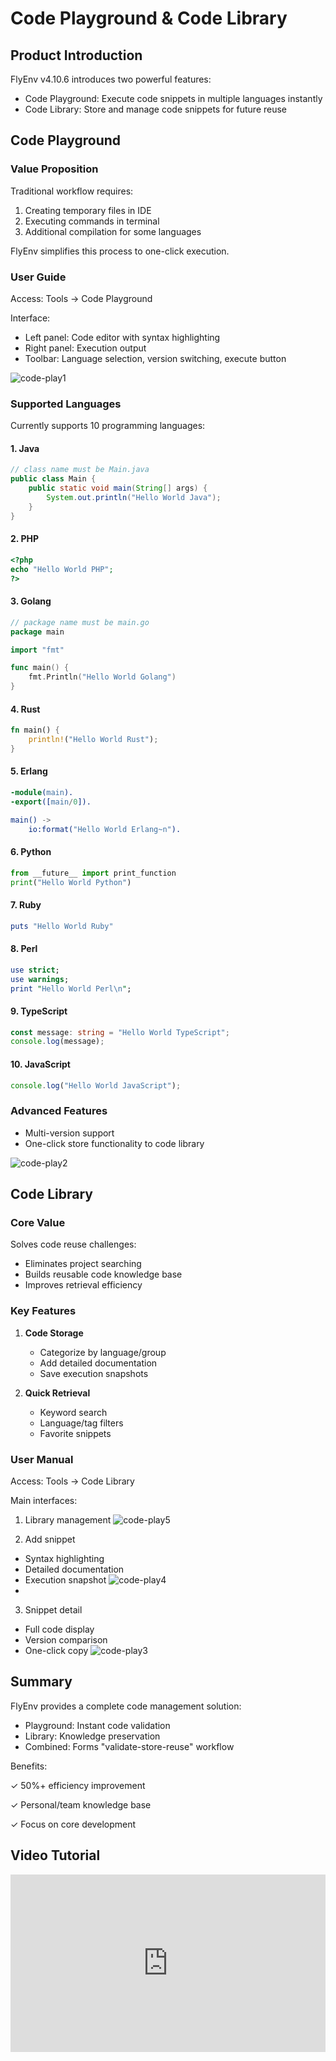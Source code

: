 # Code Playground & Code Library

## Product Introduction
FlyEnv v4.10.6 introduces two powerful features:
- Code Playground: Execute code snippets in multiple languages instantly
- Code Library: Store and manage code snippets for future reuse

## Code Playground

### Value Proposition
Traditional workflow requires:
1. Creating temporary files in IDE
2. Executing commands in terminal
3. Additional compilation for some languages

FlyEnv simplifies this process to one-click execution.

### User Guide
Access: Tools → Code Playground

Interface:
- Left panel: Code editor with syntax highlighting
- Right panel: Execution output
- Toolbar: Language selection, version switching, execute button

![code-play1](https://oss.macphpstudy.com/image/code-play1.png)

### Supported Languages
Currently supports 10 programming languages:

#### 1. Java
```java
// class name must be Main.java
public class Main {
    public static void main(String[] args) {
        System.out.println("Hello World Java");
    }
}
```

#### 2. PHP
```php
<?php
echo "Hello World PHP";
?>
```

#### 3. Golang
```go
// package name must be main.go
package main

import "fmt"

func main() {
    fmt.Println("Hello World Golang")
}
```

#### 4. Rust
```rust
fn main() {
    println!("Hello World Rust");
}
```

#### 5. Erlang
```erlang
-module(main).
-export([main/0]).

main() ->
    io:format("Hello World Erlang~n").
```

#### 6. Python
```python
from __future__ import print_function
print("Hello World Python")
```

#### 7. Ruby
```ruby
puts "Hello World Ruby"
```

#### 8. Perl
```perl
use strict;
use warnings;
print "Hello World Perl\n";
```

#### 9. TypeScript
```typescript
const message: string = "Hello World TypeScript";
console.log(message);
```

#### 10. JavaScript
```javascript
console.log("Hello World JavaScript");
```

### Advanced Features
- Multi-version support
- One-click store functionality to code library

![code-play2](https://oss.macphpstudy.com/image/code-play2.png)

## Code Library

### Core Value
Solves code reuse challenges:
- Eliminates project searching
- Builds reusable code knowledge base
- Improves retrieval efficiency

### Key Features
1. **Code Storage**
    - Categorize by language/group
    - Add detailed documentation
    - Save execution snapshots

2. **Quick Retrieval**
    - Keyword search
    - Language/tag filters
    - Favorite snippets

### User Manual
Access: Tools → Code Library

Main interfaces:
1. Library management
   ![code-play5](https://oss.macphpstudy.com/image/code-play5.png)

2. Add snippet
- Syntax highlighting
- Detailed documentation
- Execution snapshot
  ![code-play4](https://oss.macphpstudy.com/image/code-play4.png)
- 
3. Snippet detail
- Full code display
- Version comparison
- One-click copy
  ![code-play3](https://oss.macphpstudy.com/image/code-play3.png)

## Summary
FlyEnv provides a complete code management solution:
- Playground: Instant code validation
- Library: Knowledge preservation
- Combined: Forms "validate-store-reuse" workflow

Benefits:

✓ 50%+ efficiency improvement

✓ Personal/team knowledge base

✓ Focus on core development

## Video Tutorial

<iframe style="width: 100%; aspect-ratio: 16 / 9;" src="https://www.youtube.com/embed/yYSwnYC7V9M?si=-udYI2rgDKS2O155" title="YouTube video player" frameborder="0" allow="accelerometer; autoplay; clipboard-write; encrypted-media; gyroscope; picture-in-picture; web-share" referrerpolicy="strict-origin-when-cross-origin" allowfullscreen></iframe>